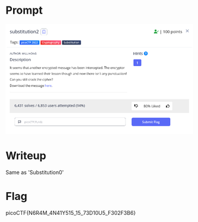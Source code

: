 <h1>
  Prompt
</h1>

![alt text](prompt.png)

<h1>
  Writeup
</h1>

Same as 'Substitution0'

<h1>
  Flag
</h1>

picoCTF{N6R4M_4N41Y515_15_73D10U5_F302F3B6}

